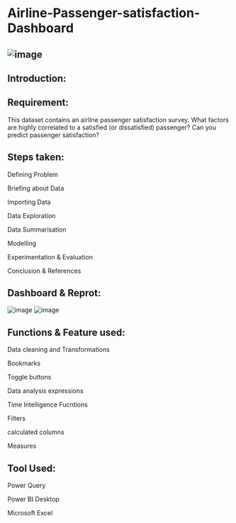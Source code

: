 # Airline-Passenger-satisfaction-Dashboard
## ![image](https://user-images.githubusercontent.com/92555446/187439619-3795ef85-9878-4e91-9b22-5fe35c2aae7f.png)

## Introduction:


## Requirement:
This dataset contains an airline passenger satisfaction survey. What factors are highly correlated to a satisfied (or dissatisfied) passenger? Can you predict passenger satisfaction?

## Steps taken:

Defining Problem

Briefing about Data

Importing Data

Data Exploration

Data Summarisation

Modelling

Experimentation & Evaluation

Conclusion & References

## Dashboard & Reprot:
![image](https://user-images.githubusercontent.com/92555446/180594235-9cd67bbc-feda-42bc-ae48-ef4e9db98239.png)
![image](https://user-images.githubusercontent.com/92555446/180594258-2111b472-a328-4955-be92-831b3b74aa60.png)

## Functions & Feature used:

Data cleaning and Transformations

Bookmarks

Toggle buttons

Data analysis expressions

Time Intelligence Fucntions

Filters

calculated columns

Measures

## Tool Used:
Power Query

Power BI Desktop

Microsoft Excel


